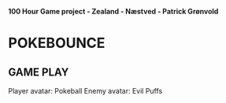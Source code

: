 **100 Hour Game project - Zealand - Næstved - Patrick Grønvold**


# POKEBOUNCE



## GAME PLAY





Player avatar: Pokeball
Enemy avatar: Evil Puffs


